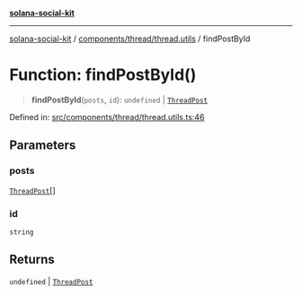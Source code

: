 [**solana-social-kit**](../../../../README.md)

***

[solana-social-kit](../../../../README.md) / [components/thread/thread.utils](../README.md) / findPostById

# Function: findPostById()

> **findPostById**(`posts`, `id`): `undefined` \| [`ThreadPost`](../../thread.types/interfaces/ThreadPost.md)

Defined in: [src/components/thread/thread.utils.ts:46](https://github.com/SendArcade/solana-social-starter/blob/98f94bb63d3814df24512365f6ae706d273e698f/src/components/thread/thread.utils.ts#L46)

## Parameters

### posts

[`ThreadPost`](../../thread.types/interfaces/ThreadPost.md)[]

### id

`string`

## Returns

`undefined` \| [`ThreadPost`](../../thread.types/interfaces/ThreadPost.md)
